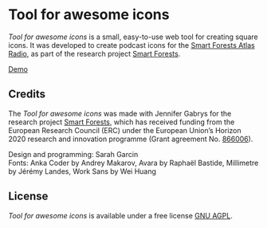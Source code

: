 # Tool for awesome icons 

*Tool for awesome icons* is a small, easy-to-use web tool for creating square icons. It was developed to create podcast icons for the [Smart Forests Atlas Radio](https://atlas.smartforests.net/en/radio/), as part of the research project [Smart Forests](https://www.smartforests.net/).

[Demo](http://site.sarahgarcin.com/tool-for-awesome-icons/)


## Credits
The *Tool for awesome icons* was made with Jennifer Gabrys for the research project [Smart Forests](https://www.smartforests.net/), which has received funding from the European Research Council (ERC) under the European Union’s Horizon 2020 research and innovation programme (Grant agreement No. [866006](https://cordis.europa.eu/project/id/866006)).

Design and programming: Sarah Garcin  
Fonts: Anka Coder by Andrey Makarov, Avara by Raphaël Bastide, Millimetre by Jérémy Landes, Work Sans by Wei Huang


## License

*Tool for awesome icons* is available under a free license [GNU AGPL](https://www.gnu.org/licenses/agpl-3.0.en.html).

